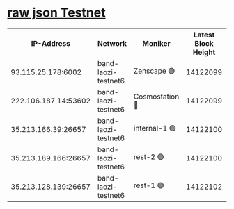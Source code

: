 
[raw json Testnet](https://rpc-check.bandt.stavr.tech/bandt/rpcbandt_result.json)
=

<table><tr><th>IP-Address</th><th>Network</th><th>Moniker</th><th>Latest Block Height</th><th>Earliest Block Height</th><th>Catching Up</th><th>Tx Index</th><th>Voting Power</th><th>Scan Time</th></tr><tr><td>93.115.25.178:6002</td><td>band-laozi-testnet6</td><td>Zenscape 🟢</td><td>14122099</td><td>12460001</td><td>False</td><td>on</td><td>0</td><td>2023-12-22T19:50:32.033475218UTC</td></tr><tr><td>222.106.187.14:53602</td><td>band-laozi-testnet6</td><td>Cosmostation 🔴</td><td>14122099</td><td>13177501</td><td>False</td><td>on</td><td>2203223</td><td>2023-12-22T19:50:33.770571272UTC</td></tr><tr><td>35.213.166.39:26657</td><td>band-laozi-testnet6</td><td>internal-1 🟢</td><td>14122100</td><td>14022100</td><td>False</td><td>on</td><td>0</td><td>2023-12-22T19:50:35.008807373UTC</td></tr><tr><td>35.213.189.166:26657</td><td>band-laozi-testnet6</td><td>rest-2 🟢</td><td>14122100</td><td>14022100</td><td>False</td><td>on</td><td>0</td><td>2023-12-22T19:50:36.242814043UTC</td></tr><tr><td>35.213.128.139:26657</td><td>band-laozi-testnet6</td><td>rest-1 🟢</td><td>14122102</td><td>14022102</td><td>False</td><td>on</td><td>0</td><td>2023-12-22T19:50:41.534469002UTC</td></tr></table>
